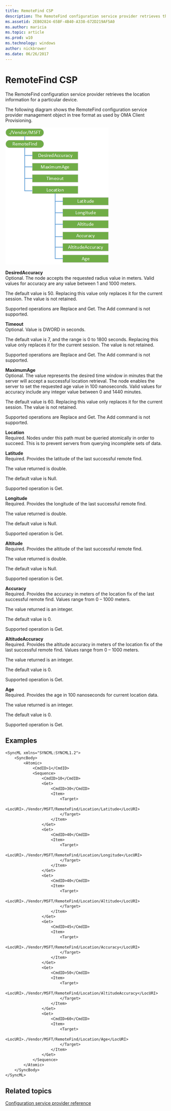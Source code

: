 ```yaml
---
title: RemoteFind CSP
description: The RemoteFind configuration service provider retrieves the location information for a particular device.
ms.assetid: 2EB02824-65BF-4B40-A338-672D219AF5A0
ms.author: maricia
ms.topic: article
ms.prod: w10
ms.technology: windows
author: nickbrower
ms.date: 06/26/2017
---
```


# RemoteFind CSP


The RemoteFind configuration service provider retrieves the location information for a particular device.

The following diagram shows the RemoteFind configuration service provider management object in tree format as used by OMA Client Provisioning.

![remotefind csp](images/provisioning-csp-remotefind.png)

<a href="" id="desiredaccuracy"></a>**DesiredAccuracy**  
Optional. The node accepts the requested radius value in meters. Valid values for accuracy are any value between 1 and 1000 meters.

The default value is 50. Replacing this value only replaces it for the current session. The value is not retained.

Supported operations are Replace and Get. The Add command is not supported.

<a href="" id="timeout"></a>**Timeout**  
Optional. Value is DWORD in seconds.

The default value is 7, and the range is 0 to 1800 seconds. Replacing this value only replaces it for the current session. The value is not retained.

Supported operations are Replace and Get. The Add command is not supported.

<a href="" id="maximumage"></a>**MaximumAge**  
Optional. The value represents the desired time window in minutes that the server will accept a successful location retrieval. The node enables the server to set the requested age value in 100 nanoseconds. Valid values for accuracy include any integer value between 0 and 1440 minutes.

The default value is 60. Replacing this value only replaces it for the current session. The value is not retained.

Supported operations are Replace and Get. The Add command is not supported.

<a href="" id="location"></a>**Location**  
Required. Nodes under this path must be queried atomically in order to succeed. This is to prevent servers from querying incomplete sets of data.

<a href="" id="latitude"></a>**Latitude**  
Required. Provides the latitude of the last successful remote find.

The value returned is double.

The default value is Null.

Supported operation is Get.

<a href="" id="longitude"></a>**Longitude**  
Required. Provides the longitude of the last successful remote find.

The value returned is double.

The default value is Null.

Supported operation is Get.

<a href="" id="altitude"></a>**Altitude**  
Required. Provides the altitude of the last successful remote find.

The value returned is double.

The default value is Null.

Supported operation is Get.

<a href="" id="accuracy"></a>**Accuracy**  
Required. Provides the accuracy in meters of the location fix of the last successful remote find. Values range from 0 – 1000 meters.

The value returned is an integer.

The default value is 0.

Supported operation is Get.

<a href="" id="altitudeaccuracy"></a>**AltitudeAccuracy**  
Required. Provides the altitude accuracy in meters of the location fix of the last successful remote find. Values range from 0 – 1000 meters.

The value returned is an integer.

The default value is 0.

Supported operation is Get.

<a href="" id="age"></a>**Age**  
Required. Provides the age in 100 nanoseconds for current location data.

The value returned is an integer.

The default value is 0.

Supported operation is Get.

## Examples


``` syntax
<SyncML xmlns="SYNCML:SYNCML1.2">
    <SyncBody>
        <Atomic>  
            <CmdID>1</CmdID>  
            <Sequence> 
                <CmdID>10</CmdID>  
                <Get>         
                    <CmdID>30</CmdID>  
                    <Item>  
                        <Target>  
                            <LocURI>./Vendor/MSFT/RemoteFind/Location/Latitude</LocURI>  
                        </Target>  
                    </Item>  
                </Get> 
                <Get> 
                    <CmdID>40</CmdID>  
                    <Item>  
                        <Target>  
                            <LocURI>./Vendor/MSFT/RemoteFind/Location/Longitude</LocURI>  
                        </Target>  
                    </Item>  
                </Get> 
                <Get> 
                    <CmdID>40</CmdID>  
                    <Item>  
                        <Target>  
                            <LocURI>./Vendor/MSFT/RemoteFind/Location/Altitude</LocURI>  
                        </Target>  
                    </Item>  
                </Get> 
                <Get> 
                    <CmdID>45</CmdID>  
                    <Item>  
                        <Target>  
                            <LocURI>./Vendor/MSFT/RemoteFind/Location/Accuracy</LocURI>  
                        </Target>  
                    </Item>  
                </Get> 
                <Get> 
                    <CmdID>50</CmdID>  
                    <Item>  
                        <Target>  
                            <LocURI>./Vendor/MSFT/RemoteFind/Location/AltitudeAccuracy</LocURI>  
                        </Target>  
                    </Item>  
                </Get> 
                <Get> 
                    <CmdID>60</CmdID>  
                    <Item>  
                        <Target>  
                            <LocURI>./Vendor/MSFT/RemoteFind/Location/Age</LocURI>  
                        </Target>  
                    </Item>  
                </Get>                  
            </Sequence> 
        </Atomic> 
    </SyncBody>
</SyncML>
```

## Related topics


[Configuration service provider reference](configuration-service-provider-reference.md)

 

 






